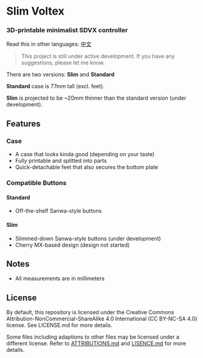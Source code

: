 # Slim Voltex 

### 3D-printable minimalist SDVX controller

Read this in other languages: <a href="https://github.com/nepgeargo/slim-voltex/blob/master/README.zh.md">中文</a>

> This project is still under active development. If you have any suggestions, please let me know.

There are two versions: **Slim** and **Standard**

**Standard** case is 77mm tall (excl. feet).

**Slim** is projected to be ~20mm thinner than the standard version (under development).

## Features
### Case
* A case that looks kinda good (depending on your taste)
* Fully printable and splitted into parts
* Quick-detachable feet that also secures the bottom plate
### Compatible Buttons
#### Standard
* Off-the-shelf Sanwa-style buttons 

#### Slim
* Slimmed-down Sanwa-style buttons (under development)
* Cherry MX-based design (design not started)

## Notes
* All measurements are in millimeters

## License
By default, this repository is licensed under the Creative Commons Attribution-NonCommercial-ShareAlike 4.0 International (CC BY-NC-SA 4.0) license. See LICENSE.md for more details.

Some files including adaptions to other files may be licensed under a different license. Refer to <a href="https://github.com/nepgeargo/slim-voltex/blob/master/ATTRIBUTIONS.md">ATTRIBUTIONS.md</a> and <a href="https://github.com/nepgeargo/slim-voltex/blob/master/LICENSE.md">LISENCE.md</a> for more details.
